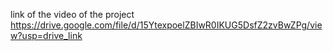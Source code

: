 link of the video of the project
https://drive.google.com/file/d/15YtexpoelZBIwR0IKUG5DsfZ2zvBwZPg/view?usp=drive_link
